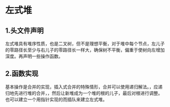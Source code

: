 # 左式堆
## 1.头文件声明
左式堆具有堆序性质，也是二叉树，但不是理想平衡，对于堆中每个节点，左儿子的零路径长至少与右儿子的零路径长一样大，确保树不平衡，偏重于使树向左增加深度。再声明一些操作函数。
## 2.函数实现
基本操作是合并的实现，插入式合并的特殊情形，合并可以使用递归解法。，应递归地先进行堆的合并，，然后让新堆成为一个堆的根的儿子，最后对根进行调整。也可以建立一个用指针实现的而插队来建立左式堆。
